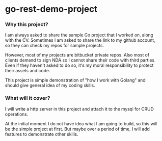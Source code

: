 # go-rest-demo-project

### Why this project?
I am always asked to share the sample Go project that I worked on, along with the CV. Sometimes I am asked to share the link to my github account, so they can check my repos for sample projects.

However, most of my projects are bitbucket private repos. Also most of clients demand to sign NDA so I cannot share their code with third parties. Even if they haven't asked to do so, it's my moral responsibility to protect their assets and code.

This project is simple demonstration of "how I work with Golang" and should give general idea of my coding skills.

### What will it cover?
I will write a http server in this project and attach it to the mysql for CRUD operations.

At the initial moment I do not have idea what I am going to build, so this will be the simple project at first. But maybe over a period of time, I will add features to demonstrate other skills.
